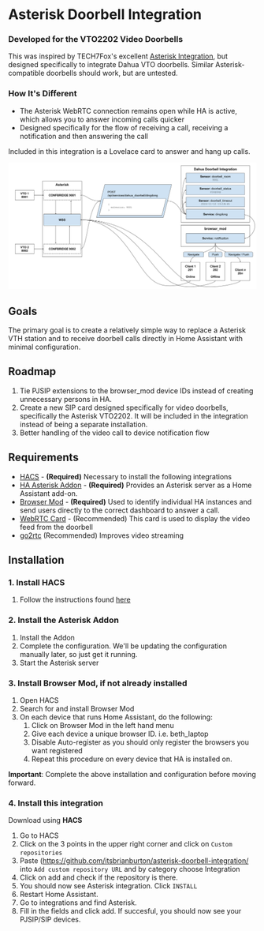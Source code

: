 # Asterisk Doorbell Integration
### Developed for the VTO2202 Video Doorbells

This was inspired by TECH7Fox's excellent [Asterisk Integration](https://github.com/TECH7Fox/Asterisk-integration), but designed specifically to integrate Dahua VTO doorbells. Similar Asterisk-compatible doorbells should work, but are untested.

### How It's Different
* The Asterisk WebRTC connection remains open while HA is active, which allows you to answer incoming calls quicker
* Designed specifically for the flow of receiving a call, receiving a notification and then answering the call

Included in this integration is a Lovelace card to answer and hang up calls.

<img src="images/integration-details.svg" />


## Goals
The primary goal is to create a relatively simple way to replace a Asterisk VTH station and to receive doorbell calls directly in Home Assistant with minimal configuration.

## Roadmap
1. Tie PJSIP extensions to the browser_mod device IDs instead of creating unnecessary persons in HA.
1. Create a new SIP card designed specifically for video doorbells, specifically the Asterisk VTO2202.  It will be included in the integration instead of being a separate installation.
1. Better handling of the video call to device notification flow

## Requirements
* [HACS](https://www.hacs.xyz/docs/use/download/download/#to-download-hacs-ossupervised) - **(Required)** Necessary to install the following integrations
* [HA Asterisk Addon](https://github.com/TECH7Fox/asterisk-hass-addons) - **(Required)** Provides an Asterisk server as a Home Assistant add-on.
* [Browser Mod](https://github.com/thomasloven/hass-browser_mod) - **(Required)** Used to identify individual HA instances and send users directly to the correct dashboard to answer a call.
* [WebRTC Card](https://github.com/AlexxIT/WebRTC) - (Recommended) This card is used to display the video feed from the doorbell
* [go2rtc](https://github.com/AlexxIT/go2rtc) (Recommended) Improves video streaming

## Installation

### 1. Install HACS
1. Follow the instructions found [here](https://www.hacs.xyz/docs/use/download/download/#to-download-hacs)


### 2. Install the Asterisk Addon
1. Install the Addon
1. Complete the configuration.  We'll be updating the configuration manually later, so just get it running.
1. Start the Asterisk server

### 3. Install Browser Mod, if not already installed
1. Open HACS
1. Search for and install Browser Mod
1. On each device that runs Home Assistant, do the following:
   1. Click on Browser Mod in the left hand menu
   2. Give each device a unique browser ID.  i.e. beth_laptop
   3. Disable Auto-register as you should only register the browsers you want registered
   4. Repeat this procedure on every device that HA is installed on.

**Important**: Complete the above installation and configuration before moving forward.

### 4. Install this integration


Download using **HACS**
 1. Go to HACS
 2. Click on the 3 points in the upper right corner and click on `Custom repositories`
 3. Paste (https://github.com/itsbrianburton/asterisk-doorbell-integration/ into `Add custom repository URL` and by category choose Integration
 4. Click on add and check if the repository is there.
 5. You should now see Asterisk integration. Click `INSTALL`
 6. Restart Home Assistant.
 7. Go to integrations and find Asterisk.
 8. Fill in the fields and click add. If succesful, you should now see your PJSIP/SIP devices.
